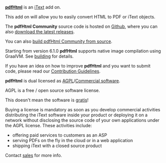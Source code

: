 **[pdfHtml][pdfHtml]** is an [iText][itext] add on.

This add on will allow you to easily convert HTML to PDF or iText objects. 

The **pdfHtml Community** source code is hosted on [Github][github], where you can also [download the latest releases][latest].

You can also [build pdfHtml Community from source][building].

Starting from version 6.1.0 **pdfHtml** supports native image compilation using GraalVM. See [building] for details.

If you have an idea on how to improve **pdfHtml** and you want to submit code,
please read our [Contribution Guidelines][contributing].

**pdfHtml** is dual licensed as [AGPL][agpl]/[Commercial software][sales].

AGPL is a free / open source software license.

This doesn't mean the software is [gratis][gratis]!

Buying a license is mandatory as soon as you develop commercial activities
distributing the iText software inside your product or deploying it on a network
without disclosing the source code of your own applications under the AGPL license.
These activities include:

- offering paid services to customers as an ASP
- serving PDFs on the fly in the cloud or in a web application
- shipping iText with a closed source product

Contact [sales] for more info.

[agpl]: LICENSE.md
[building]: BUILDING.md
[contributing]: https://github.com/itext/itext7/blob/develop/CONTRIBUTING.md
[itext]: http://itextpdf.com/
[github]: https://github.com/itext/i7j-pdfhtml/
[latest]: https://github.com/itext/i7j-pdfhtml/releases/latest
[sales]: http://itextpdf.com/sales
[gratis]: https://en.wikipedia.org/wiki/Gratis_versus_libre
[pdfHtml]: https://itextpdf.com/products/convert-html-css-to-pdf-pdfhtml
